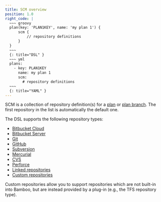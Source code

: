 ```yaml
---
title: SCM overview
position: 1.0
right_code: |
  ~~~ groovy
  plan(key: 'PLAN1KEY', name: 'my plan 1') {
      scm {
          // repository definitions
      }
  }
  ~~~
  {: title="DSL" }
  ~~~ yml
  plans:
    - key: PLAN1KEY
      name: my plan 1
      scm:
        # repository definitions
  ~~~
  {: title="YAML" }
---
```

SCM is a collection of repository definition(s) for a [plan](#plan) or [plan branch](#branches). The first repository
in the list is automatically the default one.

The DSL supports the following repository types:

  - [Bitbucket Cloud](#scm_bitbucket_cloud)
  - [Bitbucket Server](#scm_bbs)
  - [Git](#scm_git)
  - [GitHub](#scm_github)
  - [Subversion](#scm_subversion)
  - [Mercurial](#scm_mercurial)
  - [CVS](#scm_cvs)
  - [Perforce](#scm_perforce)
  - [Linked repositories](#scm_linked)
  - [Custom repositories](#scm_custom)
  
Custom repositories allow you to support repositories which are not built-in into Bamboo, but are instead provided by
 a plug-in (e.g., the TFS repository type).
